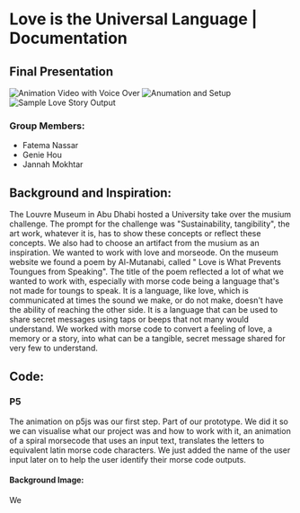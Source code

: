 # Love is the Universal Language | Documentation

## Final Presentation
![Animation Video with Voice Over](https://www.youtube.com/watch?v=O0EYutk1-MQ)
![Anumation and Setup]()
![Sample Love Story Output]()



### Group Members:
  - Fatema Nassar
  - Genie Hou
  - Jannah Mokhtar

## Background and Inspiration:
The Louvre Museum in Abu Dhabi hosted a University take over the musium challenge. The prompt for the challenge was "Sustainability, tangibility", the art work, whatever it is, has to show these concepts or reflect these concepts. We also had to choose an artifact from the musium as an inspiration. We wanted to work with love and morseode. On the museum website we found a poem by Al-Mutanabi, called " Love is What Prevents Toungues from Speaking". The title of the poem reflected a lot of what we wanted to work with, especially with morse code being a language that's not made for toungs to speak. It is a language, like love, which is communicated at times the sound we make, or do not make, doesn't have the ability of reaching the other side. It is a language that can be used to share secret messages using taps or beeps that not many would understand. We worked with morse code to convert a feeling of love, a memory or a story, into what can be a tangible, secret message shared for very few to understand.

## Code:

### P5
The animation on p5js was our first step. Part of our prototype. We did it so we can visualise what our project was and how to work with it, an animation of a spiral morsecode that uses an input text, translates the letters to equivalent latin morse code characters. We just added the name of the user input later on to help the user identify their morse code outputs.
#### Background Image:
We

